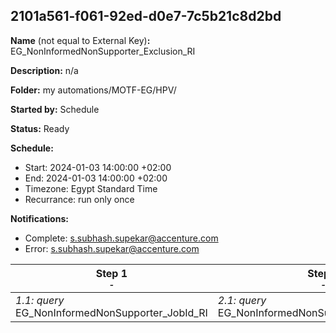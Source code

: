 ## 2101a561-f061-92ed-d0e7-7c5b21c8d2bd

**Name** (not equal to External Key)**:** EG_NonInformedNonSupporter_Exclusion_RI

**Description:** n/a

**Folder:** my automations/MOTF-EG/HPV/

**Started by:** Schedule

**Status:** Ready

**Schedule:**

* Start: 2024-01-03 14:00:00 +02:00
* End: 2024-01-03 14:00:00 +02:00
* Timezone: Egypt Standard Time
* Recurrance: run only once

**Notifications:**

* Complete: s.subhash.supekar@accenture.com
* Error: s.subhash.supekar@accenture.com

| Step 1<br>_<small>-</small>_ | Step 2<br>_<small>-</small>_ |
| --- | --- |
| _1.1: query_<br>EG_NonInformedNonSupporter_JobId_RI | _2.1: query_<br>EG_NonInformedNonSupporter_Exclusion_RI |
